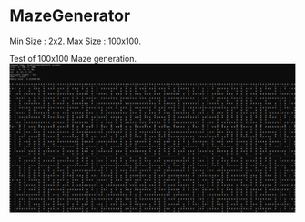 # MazeGenerator

Min Size : 2x2.
Max Size : 100x100.

Test of 100x100 Maze generation.
![Test of 100x100 Maze creation](MazeGenerationExample.png "missing most of the maze")

